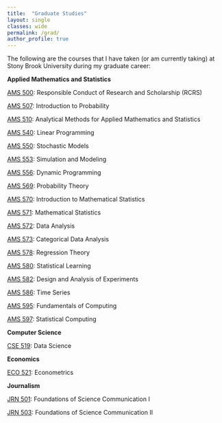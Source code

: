 ```yaml
---
title:  "Graduate Studies"
layout: single
classes: wide
permalink: /grad/
author_profile: true
---
```


The following are the courses that I have taken (or am currently taking) at Stony Brook University during my graduate career:

**Applied Mathematics and Statistics**

[AMS 500](/grad/ams500/): Responsible Conduct of Research and Scholarship (RCRS)

[AMS 507](/grad/ams507/): Introduction to Probability

[AMS 510](/grad/ams510/): Analytical Methods for Applied Mathematics and Statistics

[AMS 540](/grad/ams540/): Linear Programming

[AMS 550](/grad/ams550/): Stochastic Models

[AMS 553](/grad/ams553/): Simulation and Modeling

[AMS 556](/grad/ams556/): Dynamic Programming

[AMS 569](/grad/ams569/): Probability Theory

[AMS 570](/grad/ams570/): Introduction to Mathematical Statistics

[AMS 571](/grad/ams571/): Mathematical Statistics

[AMS 572](/grad/ams572/): Data Analysis

[AMS 573](/grad/ams573/): Categorical Data Analysis

[AMS 578](/grad/ams578/): Regression Theory

[AMS 580](/grad/ams580/): Statistical Learning

[AMS 582](/grad/ams582/): Design and Analysis of Experiments

[AMS 586](/grad/ams586/): Time Series

[AMS 595](/grad/ams595/): Fundamentals of Computing

[AMS 597](/grad/ams597/): Statistical Computing

**Computer Science**

[CSE 519](/grad/cse519/): Data Science

**Economics**

[ECO 521](/grad/eco521/): Econometrics

**Journalism**

[JRN 501](/grad/jrn501/): Foundations of Science Communication I

[JRN 503](/grad/jrn503/): Foundations of Science Communication II
